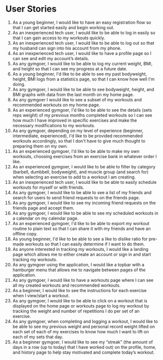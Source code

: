 # User Stories
1. As a young beginner, I would like to have an easy registration flow so that I can get started easily and begin working out.
2. As an inexperienced tech user, I would like to be able to log in easily so that I can gain access to my workouts quickly.
3. As an inexperienced tech user, I would like to be able to log out so that my husband can sign into his account from my phone.
4. As an inexperienced tech user, I would like to have a profile page so I can see and edit my account’s details.
5. As any gymgoer, I would like to be able to log my current weight, BMI, and height so that I can see my progress at a future date.
6. As a young beginner, I'd like to be able to see my past bodyweight, height, BMI logs from a statistics page, so that I can know how well I'm doing.
7. As any gymgoer, I would like to be able to see bodyweight, height, and BMI graphs with data from the last month on my home page.
8. As any gymgoer I would like to see a subset of my workouts and recommended workouts on my home page.
9. As an experienced gymgoer, I'd like to be able to see the details (sets reps weight) of my previous months completed workouts so I can see how much I have improved in specific exercises and make the necessary modifications to my workouts.
10. As any gymgoer, depending on my level of experience (beginner, intermediate, experienced), I'd like to be provided recommended workouts accordingly, so that I don't have to give much thought to preparing them on my own.
11. As an experienced gymgoer, I'd like to be able to make my own workouts, choosing exercises from an exercise bank in whatever order I like.
12. As an experienced gymgoer, I would like to be able to filter by category (barbell, dumbbell, bodyweight), and muscle group (and search for) when selecting an exercise to add to a workout I am creating.
13. As an inexperienced tech user, I would like to be able to easily schedule workouts for myself or with friends.
14. As any gymgoer, I would like to be able to see a list of my friends and search for users to send friend requests to on the friends page.
15. As any gymgoer, I would like to see my incoming friend requests on the friends page and accept them.
16. As any gymgoer, I would like to be able to see my scheduled workouts in a calendar on my calendar page.
17. As an experienced gymgoer, I'd like to be able to export my workout routine to plain text so that I can share it with my friends and have an offline copy.
18. As young beginner, I'd like to be able to see a like to dislike ratio for pre-made workouts so that I can easily determine if I want to do them.
19. As anyone interested in tracking my workouts, I would like a landing page which allows me to either create an account or sign in and start tracking my workouts.
20. As any gymgoer using the application, I would like a topbar with a hamburger menu that allows me to navigate between pages of the application.
21. As any gymgoer, I would like to have a workouts page where I can see all my created workouts and recommended workouts.
22. As a beginner, I would like to see the instructions for each exercise when I view/start a workout.
23. As any gymgoer, I would like to be able to click on a workout that is displayed on the home page or workouts page to log my workout by tracking the weight and number of repetitions I do per set of an exercise.
24. As any gymgoer, when completing and logging a workout, I would like to be able to see my previous weight and personal record weight lifted on each set of each of my exercises to know how much I want to lift on each of my sets that day.
25. As a beginner gymgoer, I would like to see my “streak” (the amount of days in a row (up to today) that I have worked out) on the profile, home, and history page to help stay motivated and complete today’s workout.